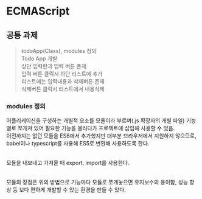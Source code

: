 # ECMAScript

## 공통 과제
> todoApp(Class), modules 정의<br>
> Todo App 개발<br>
> 상단 입력란과 입력 버튼 존재<br>
> 입력 버튼 클릭시 하단 리스트에 추가<br>
> 리스트에는 입력내용과 삭제버튼 존재<br>
> 삭제버튼 클릭시 리스트에서 내용삭제

### modules 정의
어플리케이션을 구성하는 개별적 요소를 모듈이라 부르며(.js 확장자의 개별 파일) 기능별로 쪼개져 있어 필요한 기능을 불러다가 프로젝트에 삽입해 사용할 수 있음.<br>
이전까지는 없던 모듈을 ES6에서 추가했지만 대부분 브라우저에서 지원하지 않으므로, babel이나 typescript를 사용해 ES5로 변환해 사용하도록 한다.<br><br>

모듈을 내보내고 가져올 때 export, import를 사용한다.<br><br>

모듈의 장점은 위의 방법으로 기능마다 모듈로 쪼개놓으면 유지보수의 용이함, 성능 향상 등 보다 편하게 개발할 수 있는 환경을 만들 수 있다.